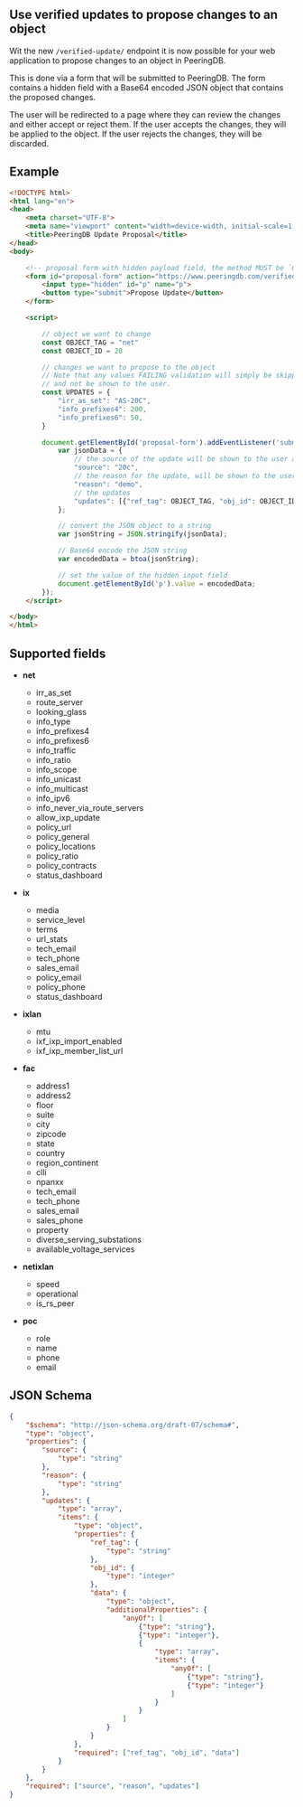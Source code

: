 
## Use verified updates to propose changes to an object

Wit the new `/verified-update/` endpoint it is now possible for your web application to propose changes to an object in PeeringDB.

This is done via a form that will be submitted to PeeringDB. The form contains a hidden field with a Base64 encoded JSON object that contains the proposed changes.

The user will be redirected to a page where they can review the changes and either accept or reject them. If the user accepts the changes, they will be applied to the object. If the user rejects the changes, they will be discarded.

## Example

```html
<!DOCTYPE html>
<html lang="en">
<head>
    <meta charset="UTF-8">
    <meta name="viewport" content="width=device-width, initial-scale=1.0">
    <title>PeeringDB Update Proposal</title>
</head>
<body>

    <!-- proposal form with hidden payload field, the method MUST be `GET` -->
    <form id="proposal-form" action="https://www.peeringdb.com/verified-update/" method="GET">
        <input type="hidden" id="p" name="p">
        <button type="submit">Propose Update</button>
    </form>

    <script>

        // object we want to change
        const OBJECT_TAG = "net"
        const OBJECT_ID = 20

        // changes we want to propose to the object
        // Note that any values FAILING validation will simply be skipped
        // and not be shown to the user.
        const UPDATES = {
            "irr_as_set": "AS-20C",
            "info_prefixes4": 200,
            "info_prefixes6": 50,
        }

        document.getElementById('proposal-form').addEventListener('submit', function(event) {
            var jsonData = {
                // the source of the update will be shown to the user and logged
                "source": "20c",
                // the reason for the update, will be shown to the user and logged
                "reason": "demo",
                // the updates
                "updates": [{"ref_tag": OBJECT_TAG, "obj_id": OBJECT_ID, "data": UPDATES}]
            };

            // convert the JSON object to a string
            var jsonString = JSON.stringify(jsonData);

            // Base64 encode the JSON string
            var encodedData = btoa(jsonString);

            // set the value of the hidden input field
            document.getElementById('p').value = encodedData;
        });
    </script>

</body>
</html>
```

## Supported fields

- **net**
  - irr_as_set
  - route_server
  - looking_glass
  - info_type
  - info_prefixes4
  - info_prefixes6
  - info_traffic
  - info_ratio
  - info_scope
  - info_unicast
  - info_multicast
  - info_ipv6
  - info_never_via_route_servers
  - allow_ixp_update
  - policy_url
  - policy_general
  - policy_locations
  - policy_ratio
  - policy_contracts
  - status_dashboard

- **ix**
  - media
  - service_level
  - terms
  - url_stats
  - tech_email
  - tech_phone
  - sales_email
  - policy_email
  - policy_phone
  - status_dashboard

- **ixlan**
  - mtu
  - ixf_ixp_import_enabled
  - ixf_ixp_member_list_url

- **fac**
  - address1
  - address2
  - floor
  - suite
  - city
  - zipcode
  - state
  - country
  - region_continent
  - clli
  - npanxx
  - tech_email
  - tech_phone
  - sales_email
  - sales_phone
  - property
  - diverse_serving_substations
  - available_voltage_services

- **netixlan**
  - speed
  - operational
  - is_rs_peer

- **poc**
  - role
  - name
  - phone
  - email


## JSON Schema

```json
{
    "$schema": "http://json-schema.org/draft-07/schema#",
    "type": "object",
    "properties": {
        "source": {
            "type": "string"
        },
        "reason": {
            "type": "string"
        },
        "updates": {
            "type": "array",
            "items": {
                "type": "object",
                "properties": {
                    "ref_tag": {
                        "type": "string"
                    },
                    "obj_id": {
                        "type": "integer"
                    },
                    "data": {
                        "type": "object",
                        "additionalProperties": {
                            "anyOf": [
                                {"type": "string"},
                                {"type": "integer"},
                                {
                                    "type": "array",
                                    "items": {
                                        "anyOf": [
                                            {"type": "string"},
                                            {"type": "integer"}
                                        ]
                                    }
                                }
                            ]
                        }
                    }
                },
                "required": ["ref_tag", "obj_id", "data"]
            }
        }
    },
    "required": ["source", "reason", "updates"]
}
```
